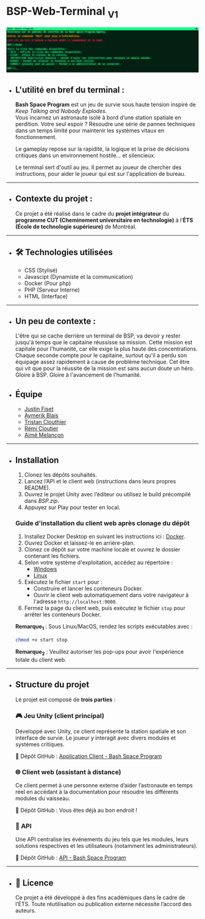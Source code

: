 # BSP-Web-Terminal <sub>V1</sub>

![alt text](/ressources/image/image.png)

-   ## L'utilité en bref du terminal :

    **Bash Space Program** est un jeu de survie sous haute tension inspiré de *Keep Talking and Nobody Explodes*.  
    Vous incarnez un astronaute isolé à bord d’une station spatiale en perdition. Votre seul espoir ? Résoudre une série de pannes techniques dans un temps limité pour maintenir les systèmes vitaux en fonctionnement.

    Le gameplay repose sur la rapidité, la logique et la prise de décisions critiques dans un environnement hostile… et silencieux.

    Le terminal sert d'outil au jeu. Il permet au joueur de chercher des instructions, 
    pour aider le joueur qui est sur l'application de bureau.

---

-   ##  Contexte du projet :

    Ce projet a été réalisé dans le cadre du **projet intégrateur** du **programme CUT (Cheminement universitaire en technologie)** à l’**ÉTS (École de technologie supérieure)** de Montréal.

---
-   ## 🛠️ Technologies utilisées

    - CSS (Stylisé)
    - Javascipt (Dynamiste et la communication)
    - Docker (Pour php)
    - PHP (Serveur Interne)
    - HTML (Interface)
---

- ## Un peu de contexte :

    L'être qui se cache derrière un terminal de BSP, va devoir y rester jusqu'à temps que le capitaine réussisse sa mission. Cette mission est capitale pour l'humanité, car elle exige la plus haute des concentrations. Chaque seconde compte pour le capitaine, surtout qu'il a perdu son équipage assez rapidement à cause de problème technique. Cet être qui vit que pour la réussite de la mission est sans aucun doute un héro. Gloire à BSP. Gloire à l'avancement de l'humanité.
 

- ##  Équipe

    - [Justin Fiset](https://github.com/justinfiset)
    - [Aymerik Blais](https://github.com/Merisiel0)
    - [Tristan Clouthier](https://github.com/triflash1)
    - [Rémi Cloutier](https://github.com/RemiCloutier)
    - [Aimé Melançon](https://github.com/AimeMelancon)

---

-   ##  Installation

    1. Clonez les dépôts souhaités.
    2. Lancez l’API et le client web (instructions dans leurs propres README).
    3. Ouvrez le projet Unity avec l’éditeur ou utilisez le build précompilé dans *BSP.zip*.
    4. Appuyez sur Play pour tester en local.

    ### Guide d'installation du client web après clonage du dépôt
    
    1. Installez Docker Desktop en suivant les instructions ici : [Docker](https://docs.docker.com/get-started/introduction/get-docker-desktop/).
    2. Ouvrez Docker et laissez-le en arrière-plan.
    3. Clonez ce dépôt sur votre machine locale et ouvrez le dossier contenant les fichiers.
    4. Selon votre système d'exploitation, accédez au répertoire :
        - [Windows](./Windows/)
        - [Linux](./Linux/)
    5. Exécutez le fichier `start` pour :
        - Construire et lancer les conteneurs Docker.
        - Ouvrir le client web automatiquement dans votre navigateur à l'adresse `http://localhost:9000`.
    6. Fermez la page du client web, puis exécutez le fichier `stop` pour arrêter les conteneurs Docker.

    **Remarque<sub>1</sub>** : Sous Linux/MacOS, rendez les scripts exécutables avec :
    ```bash
    chmod +x start stop
    ```  
    **Remarque<sub>2</sub>** : Veuillez autoriser les pop-ups pour avoir l'expérience totale du client web.
---
-   ##  Structure du projet

    Le projet est composé de **trois parties** :

       ### 🎮 Jeu Unity (client principal)

    Développé avec Unity, ce client représente la station spatiale et son interface de survie. Le joueur y interagit avec divers modules et systèmes critiques.

    🔗 Dépôt GitHub : [Application Client - Bash Space Program](https://github.com/Merisiel0/H2025_TCH099_03_A_C1)

    ### 🌐 Client web (assistant à distance)

    Ce client permet à une personne externe d’aider l’astronaute en temps réel en accédant à la documentation pour résoudre les différents modules du vaisseau.

    🔗 Dépôt GitHub : Vous êtes déjà au bon endroit !

    ### 🧠 API

    Une API centralise les événements du jeu tels que les modules, leurs solutions respectives et les utilisateurs (notamment les administrateurs).

    🔗 Dépôt GitHub : [API - Bash Space Program](https://github.com/AimeMelancon/H2025_TCH099_03_A_API)

---
-   ## 📜 Licence

    Ce projet a été développé à des fins académiques dans le cadre de l’ÉTS. Toute réutilisation ou publication externe nécessite l’accord des auteurs.

















